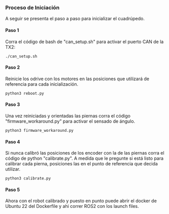 ### Proceso de Iniciación

A seguir se presenta el paso a paso para inicializar el cuadrúpedo.

#### Paso 1

Corra el código de bash de "can_setup.sh" para activar el puerto CAN de la TX2:

```
./can_setup.sh
```

#### Paso 2

Reinicie los odrive con los motores en las posiciones que utilizará de referencia para cada inicialización.

```
python3 reboot.py
```

#### Paso 3

Una vez reiniciadas y orientadas las piernas corra el código "firmware_workaround.py" para activar el sensado de ángulo. 

```
python3 firmware_workaround.py
```

#### Paso 4

Si nunca calibró las posiciones de los encoder con la de las piernas corra el código de python "calibrate.py". A medida que le pregunte si está listo para calibrar cada pierna, posiciones las en el punto de referencia que decida utilizar.

```
python3 calibrate.py
```

#### Paso 5

Ahora con el robot calibrado y puesto en punto puede abrir el docker de Ubuntu 22 del Dockerfile y ahi correr ROS2 con los launch files.
